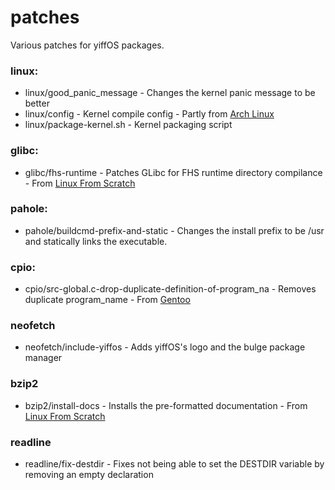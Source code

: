 # patches

Various patches for yiffOS packages.

### linux:   
* linux/good_panic_message - Changes the kernel panic message to be better
* linux/config - Kernel compile config - Partly from [Arch Linux](https://archlinux.org/)
* linux/package-kernel.sh - Kernel packaging script

### glibc:   
* glibc/fhs-runtime - Patches GLibc for FHS runtime directory compilance - From [Linux From Scratch](https://www.linuxfromscratch.org/)

### pahole:
* pahole/buildcmd-prefix-and-static - Changes the install prefix to be /usr and statically links the executable.

### cpio:
* cpio/src-global.c-drop-duplicate-definition-of-program_na - Removes duplicate program_name - From [Gentoo](https://bugs.gentoo.org/705900)

### neofetch
* neofetch/include-yiffos - Adds yiffOS's logo and the bulge package manager

### bzip2
* bzip2/install-docs - Installs the pre-formatted documentation - From [Linux From Scratch](https://www.linuxfromscratch.org/)

### readline
* readline/fix-destdir - Fixes not being able to set the DESTDIR variable by removing an empty declaration
